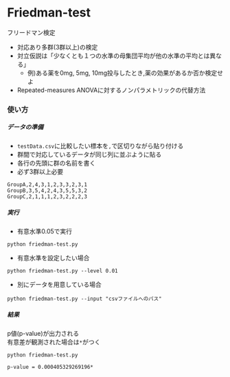 # Friedman-test
フリードマン検定
- 対応あり多群(3群以上)の検定
- 対立仮説は「少なくとも１つの水準の母集団平均が他の水準の平均とは異なる」
  - 例)ある薬を0mg, 5mg, 10mg投与したとき,薬の効果があるか否か検定せよ
- Repeated-measures ANOVAに対するノンパラメトリックの代替方法

### 使い方
##### データの準備
- `testData.csv`に比較したい標本を`,`で区切りながら貼り付ける  
- 群間で対応しているデータが同じ列に並ぶように貼る
- 各行の先頭に群の名前を書く
- 必ず3群以上必要

```
GroupA,2,4,3,1,2,3,3,2,3,1
GroupB,3,5,4,2,4,3,5,5,3,2
GroupC,2,1,1,1,2,3,2,2,2,3
```

##### 実行
- 有意水準0.05で実行
```
python friedman-test.py
```
- 有意水準を設定したい場合
```
python friedman-test.py --level 0.01
```

- 別にデータを用意している場合
```
python friedman-test.py --input "csvファイルへのパス"
```

##### 結果
p値(p-value)が出力される  
有意差が観測された場合は`*`がつく
```
python friedman-test.py

p-value = 0.000405329269196*
```
